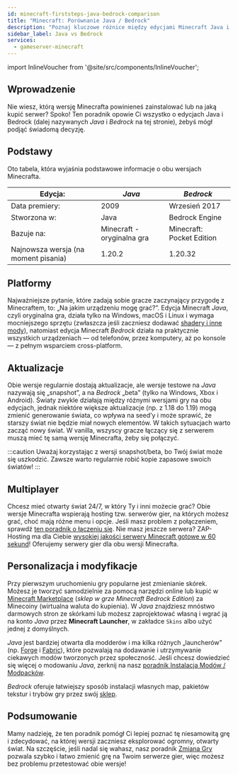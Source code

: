 ```yaml
---
id: minecraft-firststeps-java-bedrock-comparison
title: "Minecraft: Porównanie Java / Bedrock"
description: "Poznaj kluczowe różnice między edycjami Minecraft Java i Bedrock, aby wybrać najlepszą wersję dla swojej rozgrywki → Dowiedz się więcej już teraz"
sidebar_label: Java vs Bedrock
services:
  - gameserver-minecraft
---
```


import InlineVoucher from '@site/src/components/InlineVoucher';

## Wprowadzenie

Nie wiesz, którą wersję Minecrafta powinieneś zainstalować lub na jaką kupić serwer? Spoko! Ten poradnik opowie Ci wszystko o edycjach Java i Bedrock (dalej nazywanych *Java* i *Bedrock* na tej stronie), żebyś mógł podjąć świadomą decyzję.

<InlineVoucher />

## Podstawy

Oto tabela, która wyjaśnia podstawowe informacje o obu wersjach Minecrafta.

| Edycja:                       | *Java*                        | *Bedrock*                 |
| ------------------------------ | ----------------------------- | ------------------------- |
| Data premiery:                 | 2009                          | Wrzesień 2017             |
| Stworzona w:                  | Java                          | Bedrock Engine            |
| Bazuje na:                    | Minecraft - oryginalna gra    | Minecraft: Pocket Edition |
| Najnowsza wersja (na moment pisania) | 1.20.2                        | 1.20.32                   |

## Platformy

Najważniejsze pytanie, które zadają sobie gracze zaczynający przygodę z Minecraftem, to: „Na jakim urządzeniu mogę grać?”. Edycja Minecraft *Java*, czyli oryginalna gra, działa tylko na Windows, macOS i Linux i wymaga mocniejszego sprzętu (zwłaszcza jeśli zaczniesz dodawać [shadery i inne mody](#customization-and-modding)), natomiast edycja Minecraft *Bedrock* działa na praktycznie wszystkich urządzeniach — od telefonów, przez komputery, aż po konsole — z pełnym wsparciem cross-platform.

## Aktualizacje

Obie wersje regularnie dostają aktualizacje, ale wersje testowe na *Java* nazywają się „snapshot”, a na *Bedrock* „beta” (tylko na Windows, Xbox i Android). Światy zwykle działają między różnymi wersjami gry na obu edycjach, jednak niektóre większe aktualizacje (np. z 1.18 do 1.19) mogą zmienić generowanie świata, co wpływa na seed’y i może sprawić, że starszy świat nie będzie miał nowych elementów. W takich sytuacjach warto zacząć nowy świat. W vanilla, wszyscy gracze łączący się z serwerem muszą mieć tę samą wersję Minecrafta, żeby się połączyć.

:::caution 
Uważaj korzystając z wersji snapshot/beta, bo Twój świat może się uszkodzić. Zawsze warto regularnie robić kopie zapasowe swoich światów!
:::

## Multiplayer

Chcesz mieć otwarty świat 24/7, w który Ty i inni możecie grać? Obie wersje Minecrafta wspierają hosting tzw. serwerów gier, na których możesz grać, choć mają różne menu i opcje. Jeśli masz problem z połączeniem, sprawdź [ten poradnik o łączeniu się](minecraft-firststeps-connect.md). Nie masz jeszcze serwera? ZAP-Hosting ma dla Ciebie [wysokiej jakości serwery Minecraft gotowe w 60 sekund](https://zap-hosting.com/en/minecraft-server-hosting/)! Oferujemy serwery gier dla obu wersji Minecrafta.

## Personalizacja i modyfikacje

Przy pierwszym uruchomieniu gry popularne jest zmienianie skórek. Możesz je tworzyć samodzielnie za pomocą narzędzi online lub kupić w [Minecraft Marketplace](https://www.minecraft.net/en-us/marketplace) (*sklep w grze Minecraft Bedrock Edition*) za Minecoiny (wirtualna waluta do kupienia). W *Java* znajdziesz mnóstwo darmowych stron ze skórkami lub możesz zaprojektować własną i wgrać ją na konto *Java* przez **Minecraft Launcher**, w zakładce `Skins` albo użyć jednej z domyślnych.

*Java* jest bardziej otwarta dla modderów i ma kilka różnych „launcherów” (np. [Forge](https://files.minecraftforge.net/net/minecraftforge/forge/) i [Fabric](https://fabricmc.net/use/installer/)), które pozwalają na dodawanie i utrzymywanie ciekawych modów tworzonych przez społeczność. Jeśli chcesz dowiedzieć się więcej o modowaniu *Java*, zerknij na nasz [poradnik Instalacja Modów / Modpacków](minecraft-forge-fabric-add-mods-modpacks.md).

*Bedrock* oferuje łatwiejszy sposób instalacji własnych map, pakietów tekstur i trybów gry przez swój [sklep](https://www.minecraft.net/en-us/catalog).

## Podsumowanie

Mamy nadzieję, że ten poradnik pomógł Ci lepiej poznać tę niesamowitą grę i zdecydować, na której wersji zaczniesz eksplorować ogromny, otwarty świat. Na szczęście, jeśli nadal się wahasz, nasz poradnik [Zmiana Gry](gameserver-gameswitch.md) pozwala szybko i łatwo zmienić grę na Twoim serwerze gier, więc możesz bez problemu przetestować obie wersje!

<InlineVoucher />